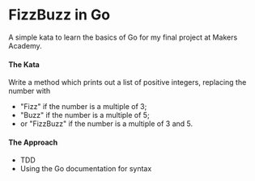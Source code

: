 # FizzBuzz in Go

A simple kata to learn the basics of Go for my final project at Makers Academy. 

#### The Kata

Write a method which prints out a list of positive integers, replacing the number with

* "Fizz" if the number is a multiple of 3;
* "Buzz" if the number is a multiple of 5;
* or "FizzBuzz" if the number is a multiple of 3 and 5.

#### The Approach

* TDD
* Using the Go documentation for syntax
